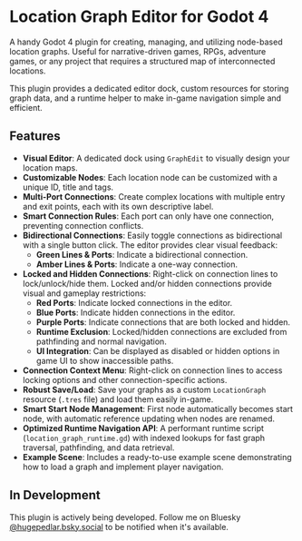 # Location Graph Editor for Godot 4

A handy Godot 4 plugin for creating, managing, and utilizing node-based location graphs. Useful for narrative-driven games, RPGs, adventure games, or any project that requires a structured map of interconnected locations.

This plugin provides a dedicated editor dock, custom resources for storing graph data, and a runtime helper to make in-game navigation simple and efficient.

## Features

- **Visual Editor**: A dedicated dock using `GraphEdit` to visually design your location maps.
- **Customizable Nodes**: Each location node can be customized with a unique ID, title and tags.
- **Multi-Port Connections**: Create complex locations with multiple entry and exit points, each with its own descriptive label.
- **Smart Connection Rules**: Each port can only have one connection, preventing connection conflicts.
- **Bidirectional Connections**: Easily toggle connections as bidirectional with a single button click. The editor provides clear visual feedback:
  - **Green Lines & Ports**: Indicate a bidirectional connection.
  - **Amber Lines & Ports**: Indicate a one-way connection.
- **Locked and Hidden Connections**: Right-click on connection lines to lock/unlock/hide them. Locked and/or hidden connections provide visual and gameplay restrictions:
  - **Red Ports**: Indicate locked connections in the editor.
  - **Blue Ports**: Indicate hidden connections in the editor.
  - **Purple Ports**: Indicate connections that are both locked and hidden.
  - **Runtime Exclusion**: Locked/hidden connections are excluded from pathfinding and normal navigation.
  - **UI Integration**: Can be displayed as disabled or hidden options in game UI to show inaccessible paths.
- **Connection Context Menu**: Right-click on connection lines to access locking options and other connection-specific actions.
- **Robust Save/Load**: Save your graphs as a custom `LocationGraph` resource (`.tres` file) and load them easily in-game.
- **Smart Start Node Management**: First node automatically becomes start node, with automatic reference updating when nodes are renamed.
- **Optimized Runtime Navigation API**: A performant runtime script (`location_graph_runtime.gd`) with indexed lookups for fast graph traversal, pathfinding, and data retrieval.
- **Example Scene**: Includes a ready-to-use example scene demonstrating how to load a graph and implement player navigation.

## In Development

This plugin is actively being developed. Follow me on Bluesky [@hugepedlar.bsky.social](https://bsky.app/profile/hugepedlar.bsky.social) to be notified when it's available.
